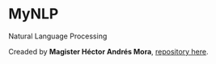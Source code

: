# MyNLP
Natural Language Processing

Creaded by **Magister Héctor Andrés Mora**, <a href="https://github.com/magohector">repository here</a>.
